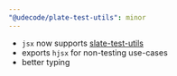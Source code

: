 ```yaml
---
"@udecode/plate-test-utils": minor
---
```


- `jsx` now supports [slate-test-utils](https://github.com/mwood23/slate-test-utils) 
- exports `hjsx` for non-testing use-cases
- better typing
